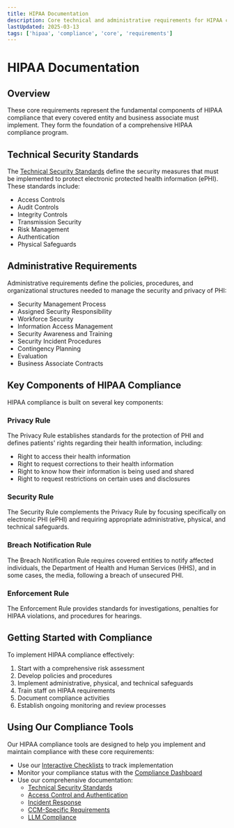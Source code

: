 ```yaml
---
title: HIPAA Documentation
description: Core technical and administrative requirements for HIPAA compliance
lastUpdated: 2025-03-13
tags: ['hipaa', 'compliance', 'core', 'requirements']
---
```


# HIPAA Documentation

## Overview

These core requirements represent the fundamental components of HIPAA compliance that every covered entity and business associate must implement. They form the foundation of a comprehensive HIPAA compliance program.

## Technical Security Standards

The [Technical Security Standards](/wiki/hipaa/documentation/technical-security) define the security measures that must be implemented to protect electronic protected health information (ePHI). These standards include:

- Access Controls
- Audit Controls
- Integrity Controls
- Transmission Security
- Risk Management
- Authentication
- Physical Safeguards

## Administrative Requirements

Administrative requirements define the policies, procedures, and organizational structures needed to manage the security and privacy of PHI:

- Security Management Process
- Assigned Security Responsibility
- Workforce Security
- Information Access Management
- Security Awareness and Training
- Security Incident Procedures
- Contingency Planning
- Evaluation
- Business Associate Contracts

## Key Components of HIPAA Compliance

HIPAA compliance is built on several key components:

### Privacy Rule
The Privacy Rule establishes standards for the protection of PHI and defines patients' rights regarding their health information, including:

- Right to access their health information
- Right to request corrections to their health information
- Right to know how their information is being used and shared
- Right to request restrictions on certain uses and disclosures

### Security Rule
The Security Rule complements the Privacy Rule by focusing specifically on electronic PHI (ePHI) and requiring appropriate administrative, physical, and technical safeguards.

### Breach Notification Rule
The Breach Notification Rule requires covered entities to notify affected individuals, the Department of Health and Human Services (HHS), and in some cases, the media, following a breach of unsecured PHI.

### Enforcement Rule
The Enforcement Rule provides standards for investigations, penalties for HIPAA violations, and procedures for hearings.

## Getting Started with Compliance

To implement HIPAA compliance effectively:

1. Start with a comprehensive risk assessment
2. Develop policies and procedures
3. Implement administrative, physical, and technical safeguards
4. Train staff on HIPAA requirements
5. Document compliance activities
6. Establish ongoing monitoring and review processes

## Using Our Compliance Tools

Our HIPAA compliance tools are designed to help you implement and maintain compliance with these core requirements:

- Use our [Interactive Checklists](/wiki/hipaa/checklists) to track implementation
- Monitor your compliance status with the [Compliance Dashboard](/wiki/hipaa/dashboard)
- Use our comprehensive documentation:
  - [Technical Security Standards](/wiki/hipaa/documentation/technical-security)
  - [Access Control and Authentication](/wiki/hipaa/documentation/access-control)
  - [Incident Response](/wiki/hipaa/documentation/incident-response)
  - [CCM-Specific Requirements](/wiki/hipaa/documentation/ccm-specific-requirements)
  - [LLM Compliance](/wiki/hipaa/documentation/llm-compliance)
